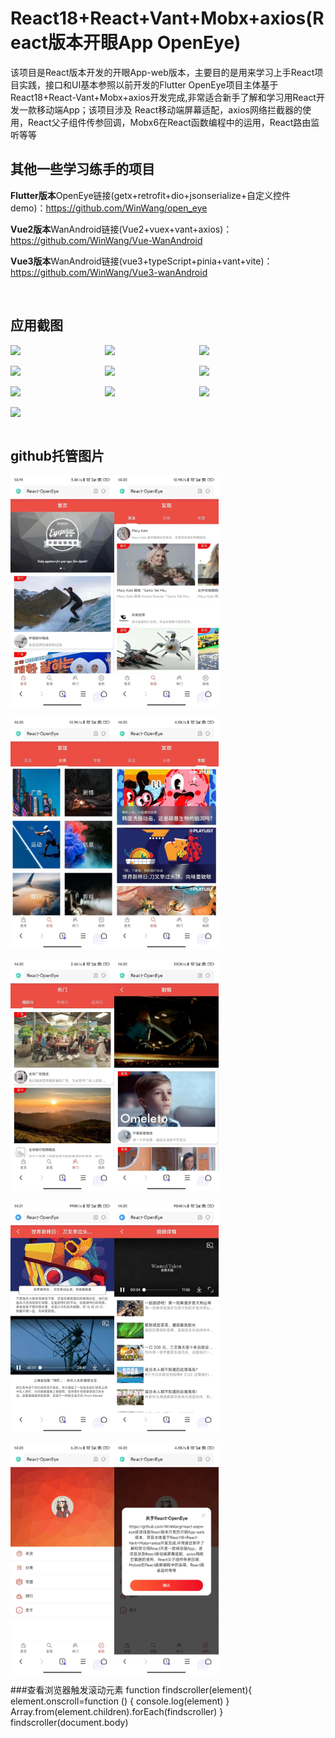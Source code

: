 # React18+React+Vant+Mobx+axios(React版本开眼App OpenEye)

该项目是React版本开发的开眼App-web版本，主要目的是用来学习上手React项目实践，接口和UI基本参照以前开发的Flutter
OpenEye项目主体基于React18+React-Vant+Mobx+axios开发完成,非常适合新手了解和学习用React开发一款移动端App；该项目涉及
React移动端屏幕适配，axios网络拦截器的使用，React父子组件传参回调，Mobx6在React函数编程中的运用，React路由监听等等

## 其他一些学习练手的项目

**Flutter版本**OpenEye链接(getx+retrofit+dio+jsonserialize+自定义控件demo)：https://github.com/WinWang/open_eye

**Vue2版本**WanAndroid链接(Vue2+vuex+vant+axios)：https://github.com/WinWang/Vue-WanAndroid

**Vue3版本**WanAndroid链接(vue3+typeScript+pinia+vant+vite)：https://github.com/WinWang/Vue3-wanAndroid

<br/>

## 应用截图  <br/>

<div style="display: flex; flex-direction: row"> 
<img src="https://s2.loli.net/2023/04/12/l7Ud1b4wSfDaqEy.jpg" width="30%">
<img src="https://s2.loli.net/2023/04/12/n2Cuasc8hQfgVbz.jpg" width="30%">
<img src="https://s2.loli.net/2023/04/12/q5kZ4K9n6HIEmrN.jpg" width="30%">
</div>

<br/>

<div style="display: flex; flex-direction: row"> 
<img src="https://s2.loli.net/2023/04/12/Yzb1L7vVgaS5pjA.jpg" width="30%">
<img src="https://s2.loli.net/2023/04/12/UYsFxzyrug3A47O.jpg" width="30%">
<img src="https://s2.loli.net/2023/04/12/qjX5aeSPgxyLrhG.jpg" width="30%">
</div>

<br/>

<div style="display: flex; flex-direction: row"> 
<img src="https://s2.loli.net/2023/04/12/GIC5jKTw7Ji1HRA.jpg" width="30%">
<img src="https://s2.loli.net/2023/04/12/n2UbskShVJWGlZY.jpg" width="30%">
<img src="https://s2.loli.net/2023/04/12/iaKM7Dcy3GQPSIf.jpg" width="30%">
</div>

<br/>

<div style="display: flex; flex-direction: row"> 
<img src="https://s2.loli.net/2023/04/12/DemHLr35sIuJ4Zo.jpg" width="30%">
</div>

<br/>

## github托管图片  <br/>
<div style="display: flex; flex-direction: row"> 
<img src="https://github.com/WinWang/react-oepn-eye/blob/master/screenShot/1.jpg" width="33%">
<img src="https://github.com/WinWang/react-oepn-eye/blob/master/screenShot/2.jpg" width="33%">
</div>

<br/>

<div style="display: flex; flex-direction: row">
<img src="https://github.com/WinWang/react-oepn-eye/blob/master/screenShot/3.jpg" width="33%">
<img src="https://github.com/WinWang/react-oepn-eye/blob/master/screenShot/4.jpg" width="33%">
</div>

<br/>

<div style="display: flex; flex-direction: row">
<img src="https://github.com/WinWang/react-oepn-eye/blob/master/screenShot/5.jpg" width="33%">
<img src="https://github.com/WinWang/react-oepn-eye/blob/master/screenShot/6.jpg" width="33%">
</div>

<br/>

<div style="display: flex; flex-direction: row">
<img src="https://github.com/WinWang/react-oepn-eye/blob/master/screenShot/7.jpg" width="33%">
<img src="https://github.com/WinWang/react-oepn-eye/blob/master/screenShot/8.jpg" width="33%">
</div>

<br/>

<div style="display: flex; flex-direction: row">
<img src="https://github.com/WinWang/react-oepn-eye/blob/master/screenShot/9.jpg" width="33%">
<img src="https://github.com/WinWang/react-oepn-eye/blob/master/screenShot/10.jpg" width="33%">
</div>





###查看浏览器触发滚动元素
function findscroller(element){
element.onscroll=function () {
console.log(element)
}
Array.from(element.children).forEach(findscroller)
}
findscroller(document.body)
